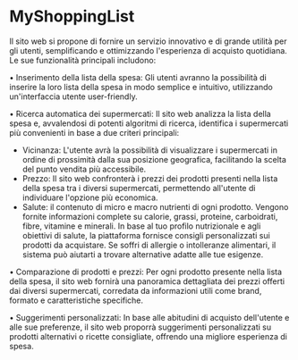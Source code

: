 # MyShoppingList

Il sito web si propone di fornire un servizio innovativo e di grande utilità per gli utenti, semplificando e ottimizzando l'esperienza di acquisto quotidiana. Le sue funzionalità principali includono:

•⁠  ⁠Inserimento della lista della spesa: Gli utenti avranno la possibilità di inserire la loro lista della spesa in modo semplice e intuitivo, utilizzando un'interfaccia utente user-friendly.

•⁠  ⁠Ricerca automatica dei supermercati: Il sito web analizza la lista della spesa e, avvalendosi di potenti algoritmi di ricerca, identifica i supermercati più convenienti in base a due criteri principali:
- Vicinanza: L'utente avrà la possibilità di visualizzare i supermercati in ordine di prossimità dalla sua posizione geografica, facilitando la scelta del punto vendita più accessibile.
 - Prezzo: Il sito web confronterà i prezzi dei prodotti presenti nella lista della spesa tra i diversi supermercati, permettendo all'utente di individuare l'opzione più economica.
- Salute: il contenuto di micro e macro nutrienti di ogni prodotto.
Vengono fornite informazioni complete su calorie, grassi, proteine, carboidrati, fibre, vitamine e minerali. In base al tuo profilo nutrizionale e agli obiettivi di salute, la piattaforma fornisce consigli personalizzati sui prodotti da acquistare. Se soffri di allergie o intolleranze alimentari, il sistema può aiutarti a trovare alternative adatte alle tue esigenze.

•⁠  ⁠Comparazione di prodotti e prezzi: Per ogni prodotto presente nella lista della spesa, il sito web fornirà una panoramica dettagliata dei prezzi offerti dai diversi supermercati, corredata da informazioni utili come brand, formato e caratteristiche specifiche.

•⁠  ⁠Suggerimenti personalizzati: In base alle abitudini di acquisto dell'utente e alle sue preferenze, il sito web proporrà suggerimenti personalizzati su prodotti alternativi o ricette consigliate, offrendo una migliore esperienza di spesa.
